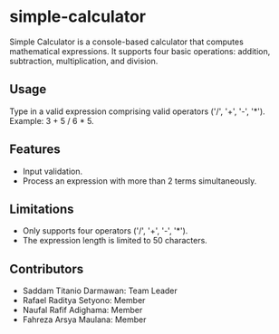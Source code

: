 # simple-calculator
Simple Calculator is a console-based calculator that computes mathematical expressions. It supports four basic operations: addition, subtraction, multiplication, and division.

## Usage
Type in a valid expression comprising valid operators ('/', '+', '-', '*'). Example: 3 + 5 / 6 * 5. 

## Features
- Input validation.
- Process an expression with more than 2 terms simultaneously.

## Limitations
- Only supports four operators ('/', '+', '-', '*').
- The expression length is limited to 50 characters.

## Contributors
- Saddam Titanio Darmawan: Team Leader
- Rafael Raditya Setyono: Member
- Naufal Rafif Adighama: Member
- Fahreza Arsya Maulana: Member